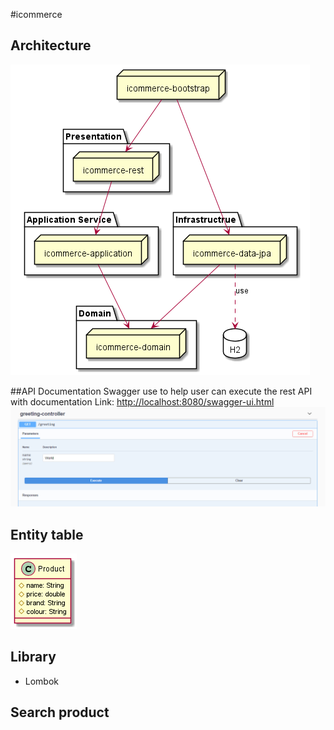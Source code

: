 #icommerce

## Architecture
![Screenshot](architecture.png)

##API  Documentation
Swagger use to help user can execute the rest API with documentation
Link: <http://localhost:8080/swagger-ui.html>
![Screenshot](./swagger.png)

## Entity table
![Screenshot](product.png)

## Library
- Lombok

## Search product
